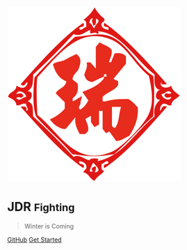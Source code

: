 <!--
 * @Author: JDR
 * @Date: 2020-08-03 11:19:14
 * @LastEditTime: 2020-08-03 11:52:30
 * @LastEditors: Please set LastEditors
 * @Description: 封面
 * @FilePath: \JDR_Blog\docs\_coverpage.md
--> 
![logo](_media/rui.svg)

# JDR <small>Fighting</small>

> Winter is Coming


[GitHub](https://github.com/JianDaRui)
[Get Started](#docsify)